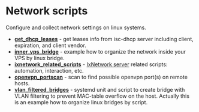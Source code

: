 # Network scripts

Configure and collect network settings on linux systems.

- [**get_dhcp_leases**](get_dhcpd_leases/README.md) - get leases info from isc-dhcp server including client,
 expiration, and client vendor.
- [**inner_vps_bridge**](inner_vps_bridge/README.md) - example how to organize the network inside your VPS by
linux bridge.
- [**ixnetwork_related_scripts**](ixnetwork_related_scripts/README.md) -
[IxNetwork server](https://support.ixiacom.com/version/ixnetwork-916) related scripts: automation, interaction, etc.
- [**openvpn_portscan**](openvpn_portscan/README.md) - scan to find possible openvpn port(s) on remote hosts.
- [**vlan_filtered_bridges**](vlan_filtered_bridges/README.md) - systemd unit and script to create bridge with
VLAN filtering to prevent MAC-table overflow on the host. Actually this is an example how to organize linux bridges by
script.
